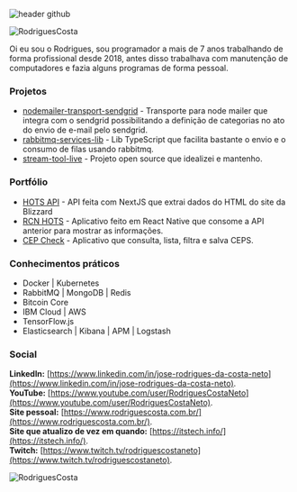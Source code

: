 ![header github](https://res.cloudinary.com/rodriguescosta/image/upload/v1594269768/readme_logos/header-github_zaavrs.jpg)

<img src="https://komarev.com/ghpvc/?username=RodriguesCosta" alt="RodriguesCosta" />

Oi eu sou o Rodrigues, sou programador a mais de 7 anos trabalhando de forma profissional desde 2018, antes disso trabalhava com manutenção de computadores e fazia alguns programas de forma pessoal.

### Projetos

 - [nodemailer-transport-sendgrid](https://github.com/RodriguesCosta/nodemailer-transport-sendgrid) - Transporte para node mailer que integra com o sendgrid possibilitando a definição de categorias no ato do envio de e-mail pelo sendgrid.
 - [rabbitmq-services-lib](https://github.com/RodriguesCosta/rabbitmq-services-lib) - Lib TypeScript que facilita bastante o envio e o consumo de filas usando rabbitmq.
 - [stream-tool-live](https://github.com/RodriguesCosta/stream-tool-live) - Projeto open source que idealizei e mantenho.

### Portfólio

 - [HOTS API](https://github.com/RodriguesCosta/hots-api) - API feita com NextJS que extrai dados do HTML do site da Blizzard
 - [RCN HOTS](https://github.com/RodriguesCosta/rcnhots) - Aplicativo feito em React Native que consome a API anterior para mostrar as informações.
 - [CEP Check](https://github.com/RodriguesCosta/cep-check) - Aplicativo que consulta, lista, filtra e salva CEPS.
 
 ### Conhecimentos práticos

 - Docker | Kubernetes
 - RabbitMQ | MongoDB | Redis
 - Bitcoin Core
 - IBM Cloud | AWS
 - TensorFlow.js
 - Elasticsearch | Kibana | APM | Logstash

### Social

**LinkedIn:** [https://www.linkedin.com/in/jose-rodrigues-da-costa-neto](https://www.linkedin.com/in/jose-rodrigues-da-costa-neto).   
**YouTube:** [https://www.youtube.com/user/RodriguesCostaNeto](https://www.youtube.com/user/RodriguesCostaNeto).   
**Site pessoal:** [https://www.rodriguescosta.com.br/](https://www.rodriguescosta.com.br/).   
**Site que atualizo de vez em quando:** [https://itstech.info/](https://itstech.info/).   
**Twitch:** [https://www.twitch.tv/rodriguescostaneto](https://www.twitch.tv/rodriguescostaneto).   
  
  
<img src="https://github-readme-stats.vercel.app/api?username=rodriguescosta&show_icons=true" alt="RodriguesCosta" />
